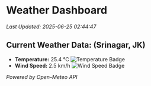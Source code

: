
# Weather Dashboard

_Last Updated: 2025-06-25 02:44:47_

## Current Weather Data: (Srinagar, JK)
- **Temperature:** 25.4 °C ![Temperature Badge](https://img.shields.io/badge/Temperature-Medium%20Temp-green)
- **Wind Speed:** 2.5 km/h ![Wind Speed Badge](https://img.shields.io/badge/Wind%20Speed-Light%20Wind-blue)

*Powered by Open-Meteo API*
